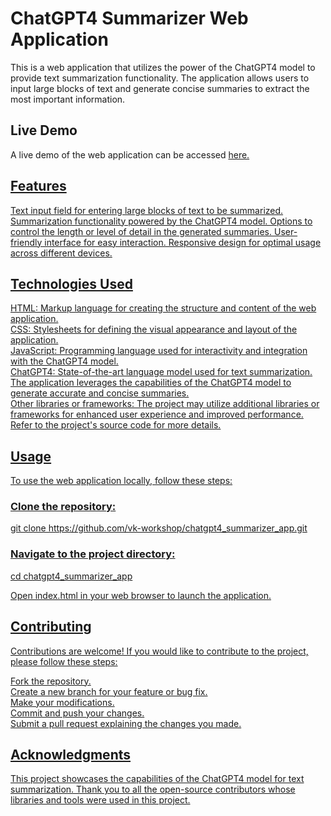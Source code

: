 <h1>ChatGPT4 Summarizer Web Application</h1>
This is a web application that utilizes the power of the ChatGPT4 model to provide text summarization functionality. The application allows users to input large blocks of text and generate concise summaries to extract the most important information.

<h2>Live Demo</h2>
A live demo of the web application can be accessed <span> <a href="https://vk-workshop.github.io/chatgpt4_summarizer_app/" target="_blank"> here. </span>

<h2>Features</h2>
Text input field for entering large blocks of text to be summarized.
Summarization functionality powered by the ChatGPT4 model.
Options to control the length or level of detail in the generated summaries.
User-friendly interface for easy interaction.
Responsive design for optimal usage across different devices.

<h2>Technologies Used</h2>
HTML: Markup language for creating the structure and content of the web application.<br>
CSS: Stylesheets for defining the visual appearance and layout of the application.<br>
JavaScript: Programming language used for interactivity and integration with the ChatGPT4 model.<br>
ChatGPT4: State-of-the-art language model used for text summarization. The application leverages the capabilities of the ChatGPT4 model to generate accurate and concise summaries.<br>
Other libraries or frameworks: The project may utilize additional libraries or frameworks for enhanced user experience and improved performance. Refer to the project's source code for more details.

<h2>Usage</h2>
To use the web application locally, follow these steps:

<h3>Clone the repository:</h3>
git clone https://github.com/vk-workshop/chatgpt4_summarizer_app.git

<h3>Navigate to the project directory:</h3>
cd chatgpt4_summarizer_app

Open index.html in your web browser to launch the application.

<h2>Contributing</h2>
Contributions are welcome! If you would like to contribute to the project, please follow these steps:<br>

Fork the repository.<br>
Create a new branch for your feature or bug fix.<br>
Make your modifications.<br>
Commit and push your changes.<br>
Submit a pull request explaining the changes you made.<br>

<h2>Acknowledgments</h2>
This project showcases the capabilities of the ChatGPT4 model for text summarization. Thank you to all the open-source contributors whose libraries and tools were used in this project.
